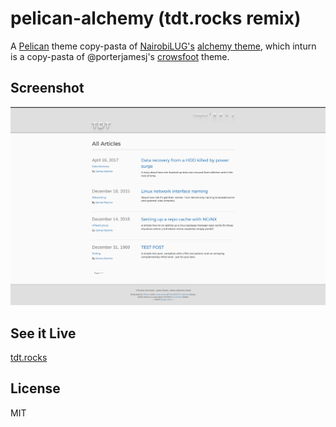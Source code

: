 # pelican-alchemy (tdt.rocks remix)

A [Pelican](http://getpelican.com) theme copy-pasta of [NairobiLUG's](https://nairobilug.or.ke/) [alchemy theme](http://github.com/nairobilug/pelican-alchemy), which inturn is a copy-pasta of @porterjamesj's [crowsfoot](http://github.com/porterjamesj/crowsfoot) theme.


## Screenshot

![pelican-alchemy](screenshot.png)


## See it Live

[tdt.rocks](http://tdt.rocks)


## License

MIT

